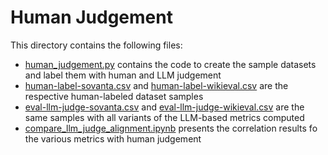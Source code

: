 # Human Judgement

This directory contains the following files:
- [human_judgement.py](human_judgement.py) contains the code to create the sample datasets and label them with human and LLM judgement
- [human-label-sovanta.csv](human-label-sovanta.csv) and [human-label-wikieval.csv](human-label-wikieval.csv) are the respective human-labeled dataset samples
- [eval-llm-judge-sovanta.csv](eval-llm-judge-sovanta.csv) and [eval-llm-judge-wikieval.csv](eval-llm-judge-wikieval.csv) are the same samples with all variants of the LLM-based metrics computed
- [compare_llm_judge_alignment.ipynb](compare_llm_judge_alignment.ipynb) presents the correlation results fo the various metrics with human judgement